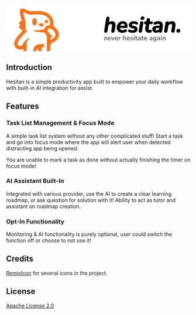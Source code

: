 <picture>
	<source media="(prefers-color-scheme: dark)" srcset="assets/banner_dark.png">
	<img src="assets/banner.png" alt="hesitan" />
</picture>

## Introduction
Hesitan is a simple productivity app built to empower your daily workflow with built-in AI integration for assist.

## Features
### Task List Management & Focus Mode
A simple task list system without any other complicated stuff! Start a task and go into focus mode where the app will alert user when detected distracting app being opened.

You are unable to mark a task as done without actually finishing the timer on focus mode!

### AI Assistant Built-In
Integrated with various provider, use the AI to create a clear learning roadmap, or ask question for solution with it! Ability to act as tutor and assistant on roadmap creation.

### Opt-In Functionality
Monitoring & AI functionality is purely optional, user could switch the function off or choose to not use it!


## Credits
[RemixIcon](https://github.com/Remix-Design/RemixIcon) for several icons in the project.

## License
[Apache License 2.0](LICENSE)